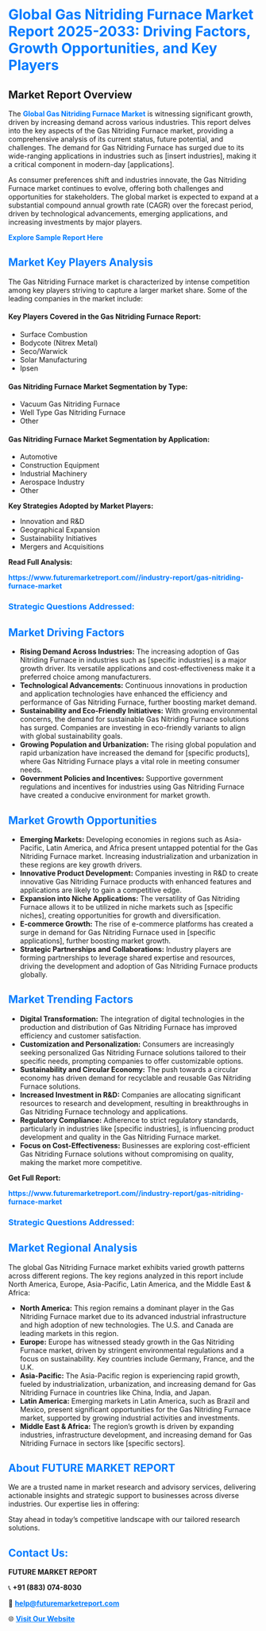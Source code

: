 <h1 style="color: #007BFF;">Global Gas Nitriding Furnace Market Report 2025-2033: Driving Factors, Growth Opportunities, and Key Players</h1>

<section id="overview">
<h2>Market Report Overview</h2>
<p>The <a href="https://www.futuremarketreport.com//industry-report/gas-nitriding-furnace-market" style="color: #007BFF; text-decoration: none;"><strong>Global Gas Nitriding Furnace Market</strong></a> is witnessing significant growth, driven by increasing demand across various industries. This report delves into the key aspects of the Gas Nitriding Furnace market, providing a comprehensive analysis of its current status, future potential, and challenges. The demand for Gas Nitriding Furnace has surged due to its wide-ranging applications in industries such as [insert industries], making it a critical component in modern-day [applications].</p>
<p>As consumer preferences shift and industries innovate, the Gas Nitriding Furnace market continues to evolve, offering both challenges and opportunities for stakeholders. The global market is expected to expand at a substantial compound annual growth rate (CAGR) over the forecast period, driven by technological advancements, emerging applications, and increasing investments by major players.</p>
</section>

<section id="overview">
<p><a href="https://www.futuremarketreport.com//request-sample/reportId=51654" style="color: #007BFF; text-decoration: none;"><strong>Explore Sample Report Here</strong></a></p>
</section>

<section id="key-players">
<h2 style="color: #007BFF;">Market Key Players Analysis</h2>
<p>The Gas Nitriding Furnace market is characterized by intense competition among key players striving to capture a larger market share. Some of the leading companies in the market include:</p>
<h4>Key Players Covered in the Gas Nitriding Furnace Report:</h4>
<ul><li>Surface Combustion</li><li>Bodycote (Nitrex Metal)</li><li>Seco/Warwick</li><li>Solar Manufacturing</li><li>Ipsen</li></ul>
<h4>Gas Nitriding Furnace Market Segmentation by Type:</h4>
<ul><li>Vacuum Gas Nitriding Furnace</li><li>Well Type Gas Nitriding Furnace</li><li>Other</li></ul>

<h4>Gas Nitriding Furnace Market Segmentation by Application:</h4>
<ul><li>Automotive</li><li>Construction Equipment</li><li>Industrial Machinery</li><li>Aerospace Industry</li><li>Other</li></ul>
<p><strong>Key Strategies Adopted by Market Players:</strong></p>
<ul>
<li>Innovation and R&D</li>
<li>Geographical Expansion</li>
<li>Sustainability Initiatives</li>
<li>Mergers and Acquisitions</li>
</ul>
</section>

<section>
<p><strong>Read Full Analysis: </strong></p><a href="https://www.futuremarketreport.com//industry-report/gas-nitriding-furnace-market" style="color: #007BFF; text-decoration: none;"><strong>https://www.futuremarketreport.com//industry-report/gas-nitriding-furnace-market</strong></a>
<h3 style="color: #007BFF;">Strategic Questions Addressed:</h3>
</section>

<section id="driving-factors">
<h2 style="color: #007BFF;">Market Driving Factors</h2>
<ul>
<li><strong>Rising Demand Across Industries:</strong> The increasing adoption of Gas Nitriding Furnace in industries such as [specific industries] is a major growth driver. Its versatile applications and cost-effectiveness make it a preferred choice among manufacturers.</li>
<li><strong>Technological Advancements:</strong> Continuous innovations in production and application technologies have enhanced the efficiency and performance of Gas Nitriding Furnace, further boosting market demand.</li>
<li><strong>Sustainability and Eco-Friendly Initiatives:</strong> With growing environmental concerns, the demand for sustainable Gas Nitriding Furnace solutions has surged. Companies are investing in eco-friendly variants to align with global sustainability goals.</li>
<li><strong>Growing Population and Urbanization:</strong> The rising global population and rapid urbanization have increased the demand for [specific products], where Gas Nitriding Furnace plays a vital role in meeting consumer needs.</li>
<li><strong>Government Policies and Incentives:</strong> Supportive government regulations and incentives for industries using Gas Nitriding Furnace have created a conducive environment for market growth.</li>
</ul>
</section>

<section id="growth-opportunities">
<h2 style="color: #007BFF;">Market Growth Opportunities</h2>
<ul>
<li><strong>Emerging Markets:</strong> Developing economies in regions such as Asia-Pacific, Latin America, and Africa present untapped potential for the Gas Nitriding Furnace market. Increasing industrialization and urbanization in these regions are key growth drivers.</li>
<li><strong>Innovative Product Development:</strong> Companies investing in R&D to create innovative Gas Nitriding Furnace products with enhanced features and applications are likely to gain a competitive edge.</li>
<li><strong>Expansion into Niche Applications:</strong> The versatility of Gas Nitriding Furnace allows it to be utilized in niche markets such as [specific niches], creating opportunities for growth and diversification.</li>
<li><strong>E-commerce Growth:</strong> The rise of e-commerce platforms has created a surge in demand for Gas Nitriding Furnace used in [specific applications], further boosting market growth.</li>
<li><strong>Strategic Partnerships and Collaborations:</strong> Industry players are forming partnerships to leverage shared expertise and resources, driving the development and adoption of Gas Nitriding Furnace products globally.</li>
</ul>
</section>

<section id="trending-factors">
<h2 style="color: #007BFF;">Market Trending Factors</h2>
<ul>
<li><strong>Digital Transformation:</strong> The integration of digital technologies in the production and distribution of Gas Nitriding Furnace has improved efficiency and customer satisfaction.</li>
<li><strong>Customization and Personalization:</strong> Consumers are increasingly seeking personalized Gas Nitriding Furnace solutions tailored to their specific needs, prompting companies to offer customizable options.</li>
<li><strong>Sustainability and Circular Economy:</strong> The push towards a circular economy has driven demand for recyclable and reusable Gas Nitriding Furnace solutions.</li>
<li><strong>Increased Investment in R&D:</strong> Companies are allocating significant resources to research and development, resulting in breakthroughs in Gas Nitriding Furnace technology and applications.</li>
<li><strong>Regulatory Compliance:</strong> Adherence to strict regulatory standards, particularly in industries like [specific industries], is influencing product development and quality in the Gas Nitriding Furnace market.</li>
<li><strong>Focus on Cost-Effectiveness:</strong> Businesses are exploring cost-efficient Gas Nitriding Furnace solutions without compromising on quality, making the market more competitive.</li>
</ul>
</section>

<section>
<p><strong>Get Full Report: </strong></p><a href="https://www.futuremarketreport.com//industry-report/gas-nitriding-furnace-market" style="color: #007BFF; text-decoration: none;"><strong>https://www.futuremarketreport.com//industry-report/gas-nitriding-furnace-market</strong></a>
<h3 style="color: #007BFF;">Strategic Questions Addressed:</h3>
</section>


<section id="regional-analysis">
<h2 style="color: #007BFF;">Market Regional Analysis</h2>
<p>The global Gas Nitriding Furnace market exhibits varied growth patterns across different regions. The key regions analyzed in this report include North America, Europe, Asia-Pacific, Latin America, and the Middle East & Africa:</p>
<ul>
<li><strong>North America:</strong> This region remains a dominant player in the Gas Nitriding Furnace market due to its advanced industrial infrastructure and high adoption of new technologies. The U.S. and Canada are leading markets in this region.</li>
<li><strong>Europe:</strong> Europe has witnessed steady growth in the Gas Nitriding Furnace market, driven by stringent environmental regulations and a focus on sustainability. Key countries include Germany, France, and the U.K.</li>
<li><strong>Asia-Pacific:</strong> The Asia-Pacific region is experiencing rapid growth, fueled by industrialization, urbanization, and increasing demand for Gas Nitriding Furnace in countries like China, India, and Japan.</li>
<li><strong>Latin America:</strong> Emerging markets in Latin America, such as Brazil and Mexico, present significant opportunities for the Gas Nitriding Furnace market, supported by growing industrial activities and investments.</li>
<li><strong>Middle East & Africa:</strong> The region’s growth is driven by expanding industries, infrastructure development, and increasing demand for Gas Nitriding Furnace in sectors like [specific sectors].</li>
</ul>
</section>

<footer>
<h2 style="color: #007BFF;">About FUTURE MARKET REPORT</h2>
<p>We are a trusted name in market research and advisory services, delivering actionable insights and strategic support to businesses across diverse industries. Our expertise lies in offering:</p>

<p>Stay ahead in today’s competitive landscape with our tailored research solutions.</p>

<h2 style="color: #007BFF;">Contact Us:</h2>
<p><strong>FUTURE MARKET REPORT</strong></p>
<p>📞 <strong>+91 (883) 074-8030</strong></p>
<p>📧 <strong><a href="mailto:help@futuremarketreport.com" style="color: #007BFF;">help@futuremarketreport.com</a></strong></p>
<p>🌐 <strong><a href="https://www.futuremarketreport.com/" style="color: #007BFF;">Visit Our Website</a></strong></p>
</footer>